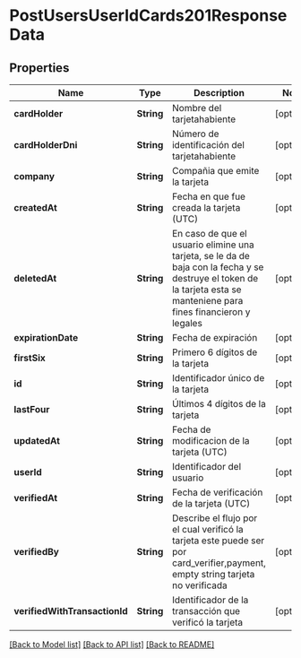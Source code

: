 # PostUsersUserIdCards201ResponseData

## Properties
Name | Type | Description | Notes
------------ | ------------- | ------------- | -------------
**cardHolder** | **String** | Nombre del tarjetahabiente | [optional] 
**cardHolderDni** | **String** | Número de identificación del tarjetahabiente | [optional] 
**company** | **String** | Compañia que emite la tarjeta | [optional] 
**createdAt** | **String** | Fecha en que fue creada la tarjeta  (UTC) | [optional] 
**deletedAt** | **String** | En caso de que el usuario elimine una tarjeta, se le da de baja con la fecha y se destruye el token de la tarjeta esta se manteniene para fines financieron y legales | [optional] 
**expirationDate** | **String** | Fecha de expiración | [optional] 
**firstSix** | **String** | Primero 6 dígitos de la tarjeta | [optional] 
**id** | **String** | Identificador único de la tarjeta | [optional] 
**lastFour** | **String** | Últimos 4 dígitos de la tarjeta | [optional] 
**updatedAt** | **String** | Fecha de modificacion de la tarjeta  (UTC) | [optional] 
**userId** | **String** | Identificador del usuario | [optional] 
**verifiedAt** | **String** | Fecha de verificación de la tarjeta (UTC) | [optional] 
**verifiedBy** | **String** | Describe el flujo por el cual verificó la tarjeta este puede ser por card_verifier,payment, empty string tarjeta no verificada | [optional] 
**verifiedWithTransactionId** | **String** | Identificador de la transacción que verificó la tarjeta | [optional] 

[[Back to Model list]](../README.md#documentation-for-models) [[Back to API list]](../README.md#documentation-for-api-endpoints) [[Back to README]](../README.md)


